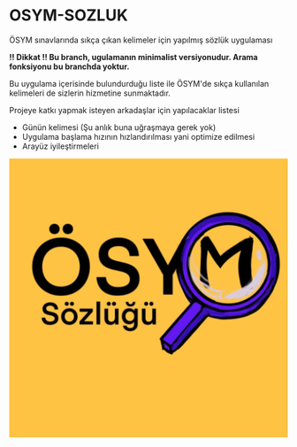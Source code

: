 # OSYM-SOZLUK
ÖSYM sınavlarında sıkça çıkan kelimeler için yapılmış sözlük uygulaması

**!! Dikkat !!
Bu branch, ugulamanın minimalist versiyonudur. Arama fonksiyonu bu branchda yoktur.**

Bu uygulama içerisinde bulundurduğu liste ile ÖSYM'de sıkça kullanılan kelimeleri de sizlerin hizmetine sunmaktadır. 

Projeye katkı yapmak isteyen arkadaşlar için yapılacaklar listesi
* Günün kelimesi (Şu anlık buna uğraşmaya gerek yok)
* Uygulama başlama hızının hızlandırılması yani optimize edilmesi
* Arayüz iyileştirmeleri

![](https://github.com/CihatAltiparmak/OSYM-SOZLUK/blob/main/docs/osym_sozluk-playstore.png?raw=true)
